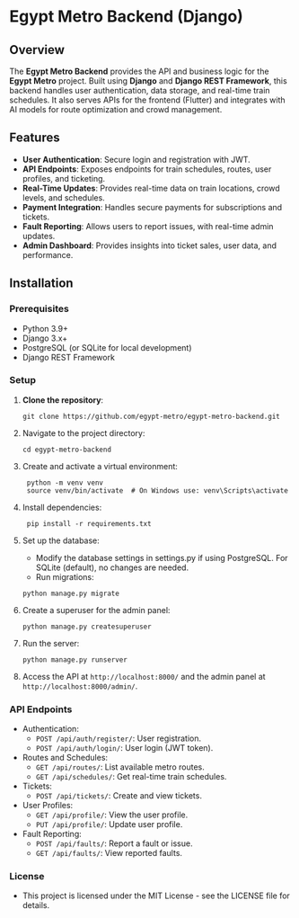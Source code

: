 # Egypt Metro Backend (Django)

## Overview

The **Egypt Metro Backend** provides the API and business logic for the **Egypt Metro** project. Built using **Django** and **Django REST Framework**, this backend handles user authentication, data storage, and real-time train schedules. It also serves APIs for the frontend (Flutter) and integrates with AI models for route optimization and crowd management.

## Features

- **User Authentication**: Secure login and registration with JWT.
- **API Endpoints**: Exposes endpoints for train schedules, routes, user profiles, and ticketing.
- **Real-Time Updates**: Provides real-time data on train locations, crowd levels, and schedules.
- **Payment Integration**: Handles secure payments for subscriptions and tickets.
- **Fault Reporting**: Allows users to report issues, with real-time admin updates.
- **Admin Dashboard**: Provides insights into ticket sales, user data, and performance.

## Installation

### Prerequisites
- Python 3.9+
- Django 3.x+
- PostgreSQL (or SQLite for local development)
- Django REST Framework

### Setup

1. **Clone the repository**:
     ```
     git clone https://github.com/egypt-metro/egypt-metro-backend.git
     ```
2. Navigate to the project directory:
    ```
    cd egypt-metro-backend
    ```
3. Create and activate a virtual environment:
   ```
    python -m venv venv
    source venv/bin/activate  # On Windows use: venv\Scripts\activate
   ```
4. Install dependencies:
   ```
    pip install -r requirements.txt
   ```
5. Set up the database:

   - Modify the database settings in settings.py if using PostgreSQL. For SQLite (default), no changes are needed.
   - Run migrations:
    ```
    python manage.py migrate
    ```
6. Create a superuser for the admin panel:
    ```
    python manage.py createsuperuser
    ```
7. Run the server:
    ```
    python manage.py runserver
    ```
8. Access the API at `http://localhost:8000/` and the admin panel at `http://localhost:8000/admin/`.

### API Endpoints
  - Authentication:
    - `POST /api/auth/register/`: User registration.
    - `POST /api/auth/login/`: User login (JWT token).
  - Routes and Schedules:
    - `GET /api/routes/`: List available metro routes.
    - `GET /api/schedules/`: Get real-time train schedules.
  - Tickets:
    - `POST /api/tickets/`: Create and view tickets.
  - User Profiles:
    - `GET /api/profile/`: View the user profile.
    - `PUT /api/profile/`: Update user profile.
  - Fault Reporting:
    - `POST /api/faults/`: Report a fault or issue.
    - `GET /api/faults/`: View reported faults.

### License
  - This project is licensed under the MIT License - see the LICENSE file for details.
